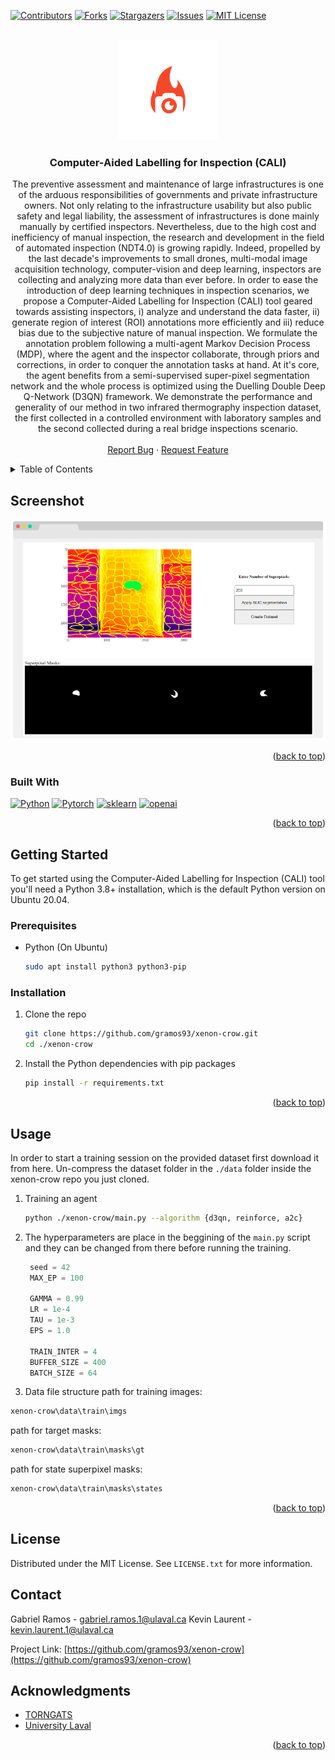 <!-- Improved compatibility of back to top link: See: https://github.com/othneildrew/Best-README-Template/pull/73 -->
<a name="readme-top"></a>
<!--
*** Thanks for checking out the Best-README-Template. If you have a suggestion
*** that would make this better, please fork the repo and create a pull request
*** or simply open an issue with the tag "enhancement".
*** Don't forget to give the project a star!
*** Thanks again! Now go create something AMAZING! :D
-->



<!-- PROJECT SHIELDS -->
<!--
*** I'm using markdown "reference style" links for readability.
*** Reference links are enclosed in brackets [ ] instead of parentheses ( ).
*** See the bottom of this document for the declaration of the reference variables
*** for contributors-url, forks-url, etc. This is an optional, concise syntax you may use.
*** https://www.markdownguide.org/basic-syntax/#reference-style-links
-->
[![Contributors][contributors-shield]][contributors-url]
[![Forks][forks-shield]][forks-url]
[![Stargazers][stars-shield]][stars-url]
[![Issues][issues-shield]][issues-url]
[![MIT License][license-shield]][license-url]
<!-- [![LinkedIn][linkedin-shield]][linkedin-url] -->



<!-- PROJECT LOGO -->
<br />
<div align="center">
  <a href="https://github.com/gramos93/xenon-crow">
    <img src="assets/logo.png" alt="Logo" width="160" height="160">
  </a>

<h3 align="center">Computer-Aided Labelling for Inspection (CALI)</h3>

  <p align="center">
    The preventive assessment and maintenance of large infrastructures is one of the arduous responsibilities of governments and private infrastructure owners. Not only relating to the infrastructure usability but also public safety and legal liability, the assessment of infrastructures is done mainly manually by certified inspectors. Nevertheless, due to the high cost and inefficiency of manual inspection, the research and development in the field of automated inspection (NDT4.0) is growing rapidly. Indeed, propelled by the last decade's improvements to small drones, multi-modal image acquisition technology, computer-vision and deep learning, inspectors are collecting and analyzing more data than ever before. In order to ease the introduction of deep learning techniques in inspection scenarios, we propose a Computer-Aided Labelling for Inspection (CALI) tool geared towards assisting inspectors, i) analyze and understand the data faster, ii) generate region of interest (ROI) annotations more efficiently and iii) reduce bias due to the subjective nature of manual inspection. We formulate the annotation problem following a multi-agent Markov Decision Process (MDP), where the agent and the inspector collaborate, through priors and corrections, in order to conquer the annotation tasks at hand. At it's core, the agent benefits from a semi-supervised super-pixel segmentation network and the whole process is optimized using the Duelling Double Deep Q-Network (D3QN) framework. We demonstrate the performance and generality of our method in two infrared thermography inspection dataset, the first collected in a controlled environment with laboratory samples and the second collected during a real bridge inspections scenario.
    <br />
    <!-- <a href="https://github.com/gramos93/xenon-crow"><strong>Explore the docs »</strong></a> -->
    <!-- <br /> -->
    <br />
    <a href="https://github.com/gramos93/xenon-crow/issues">Report Bug</a>
    ·
    <a href="https://github.com/gramos93/xenon-crow/issues">Request Feature</a>
  </p>
</div>


<!-- TABLE OF CONTENTS -->
<details>
  <summary>Table of Contents</summary>
  <ol>
    <li>
      <a href="#screenshot">Screenshot</a>
      <ul>
        <li><a href="#built-with">Built With</a></li>
      </ul>
    </li>
    <li>
      <a href="#getting-started">Getting Started</a>
      <ul>
        <li><a href="#prerequisites">Prerequisites</a></li>
        <li><a href="#installation">Installation</a></li>
      </ul>
    </li>
    <li><a href="#usage">Usage</a></li>
    <li><a href="#license">License</a></li>
    <li><a href="#contact">Contact</a></li>
    <li><a href="#acknowledgments">Acknowledgments</a></li>
  </ol>
</details>



<!-- ABOUT THE PROJECT -->
## Screenshot

[![Product Name Screen Shot][product-screenshot]](https://example.com)

<!-- Here's a blank template to get started: To avoid retyping too much info. Do a search and replace with your text editor for the following: `gramos93`, `xenon-crow`, `twitter_handle`, `linkedin_username`, `ulaval.ca`, `gabriel.ramos.1`, `Xenon-Crow`, `Automatic thermal\IR imaging labeling software. Powered by semi-supervised semantic segmantation and Deep-RL.` -->

<p align="right">(<a href="#readme-top">back to top</a>)</p>



### Built With

<!-- * [![Next][Next.js]][Next-url]
* [![React][React.js]][React-url]
* [![Vue][Vue.js]][Vue-url]
* [![Angular][Angular.io]][Angular-url]
* [![Svelte][Svelte.dev]][Svelte-url]
* [![Laravel][Laravel.com]][Laravel-url]
* [![Bootstrap][Bootstrap.com]][Bootstrap-url]
* [![JQuery][JQuery.com]][JQuery-url] -->
[![Python][python.com]][Python-url] [![Pytorch][pytorch.com]][Pytorch-url] [![sklearn][sklearn.com]][sklearn-url] [![openai][openai.com]][openai-url] 

<p align="right">(<a href="#readme-top">back to top</a>)</p>



<!-- GETTING STARTED -->
## Getting Started

To get started using the Computer-Aided Labelling for Inspection (CALI) tool you'll need a Python 3.8+ installation, which is the default Python version on Ubuntu 20.04. 

### Prerequisites

* Python (On Ubuntu)
  ```sh
  sudo apt install python3 python3-pip
  ```

### Installation

1. Clone the repo
   ```sh
   git clone https://github.com/gramos93/xenon-crow.git
   cd ./xenon-crow
   ```
2. Install the Python dependencies with pip packages
   ```sh
   pip install -r requirements.txt
   ```

<p align="right">(<a href="#readme-top">back to top</a>)</p>


<!-- USAGE EXAMPLES -->
## Usage

In order to start a training session on the provided dataset first download it from here. Un-compress the dataset folder in the `./data` folder inside the xenon-crow repo you just cloned.

1. Training an agent
   ```sh
   python ./xenon-crow/main.py --algorithm {d3qn, reinforce, a2c}
   ```
2. The hyperparameters are place in the beggining of the `main.py` script and they can be changed from there before running the training.
   ```python
    seed = 42
    MAX_EP = 100

    GAMMA = 0.99
    LR = 1e-4
    TAU = 1e-3
    EPS = 1.0

    TRAIN_INTER = 4
    BUFFER_SIZE = 400
    BATCH_SIZE = 64
   ```
 3. Data file structure
   path for training images: 
   ```sh
   xenon-crow\data\train\imgs
   ```
   path for target masks: 
   ```sh
   xenon-crow\data\train\masks\gt
   ```
   path for state superpixel masks:
   ```sh
   xenon-crow\data\train\masks\states
   ```

<p align="right">(<a href="#readme-top">back to top</a>)</p>



<!-- ROADMAP -->
<!-- ## Roadmap

- [ ] Feature 1
- [ ] Feature 2
- [ ] Feature 3
    - [ ] Nested Feature

See the [open issues](https://github.com/gramos93/xenon-crow/issues) for a full list of proposed features (and known issues).

<p align="right">(<a href="#readme-top">back to top</a>)</p> -->



<!-- CONTRIBUTING -->
<!-- ## Contributing

Contributions are what make the open source community such an amazing place to learn, inspire, and create. Any contributions you make are **greatly appreciated**.

If you have a suggestion that would make this better, please fork the repo and create a pull request. You can also simply open an issue with the tag "enhancement".
Don't forget to give the project a star! Thanks again!

1. Fork the Project
2. Create your Feature Branch (`git checkout -b feature/AmazingFeature`)
3. Commit your Changes (`git commit -m 'Add some AmazingFeature'`)
4. Push to the Branch (`git push origin feature/AmazingFeature`)
5. Open a Pull Request

<p align="right">(<a href="#readme-top">back to top</a>)</p> -->



<!-- LICENSE -->
## License

Distributed under the MIT License. See `LICENSE.txt` for more information.

<!-- CONTACT -->
## Contact

Gabriel Ramos - gabriel.ramos.1@ulaval.ca
Kevin Laurent - kevin.laurent.1@ulaval.ca

Project Link: [https://github.com/gramos93/xenon-crow](https://github.com/gramos93/xenon-crow)


<!-- ACKNOWLEDGMENTS -->
## Acknowledgments

* [TORNGATS](https://torngats.ca)
* [University Laval](https://ulaval.ca/en)

<p align="right">(<a href="#readme-top">back to top</a>)</p>



<!-- MARKDOWN LINKS & IMAGES -->
<!-- https://www.markdownguide.org/basic-syntax/#reference-style-links -->
[contributors-shield]: https://img.shields.io/github/contributors/gramos93/xenon-crow.svg?style=for-the-badge
[contributors-url]: https://github.com/gramos93/xenon-crow/graphs/contributors
[forks-shield]: https://img.shields.io/github/forks/gramos93/xenon-crow.svg?style=for-the-badge
[forks-url]: https://github.com/gramos93/xenon-crow/network/members
[stars-shield]: https://img.shields.io/github/stars/gramos93/xenon-crow.svg?style=for-the-badge
[stars-url]: https://github.com/gramos93/xenon-crow/stargazers
[issues-shield]: https://img.shields.io/github/issues/gramos93/xenon-crow.svg?style=for-the-badge
[issues-url]: https://github.com/gramos93/xenon-crow/issues
[license-shield]: https://img.shields.io/github/license/gramos93/xenon-crow.svg?style=for-the-badge
[license-url]: https://github.com/gramos93/xenon-crow/blob/master/LICENSE.txt
[linkedin-shield]: https://img.shields.io/badge/-LinkedIn-black.svg?style=for-the-badge&logo=linkedin&colorB=555
[linkedin-url]: https://linkedin.com/in/linkedin_username
[product-screenshot]: assets/screenshot.png
[Next.js]: https://img.shields.io/badge/next.js-000000?style=for-the-badge&logo=nextdotjs&logoColor=white
[Next-url]: https://nextjs.org/
[React.js]: https://img.shields.io/badge/React-20232A?style=for-the-badge&logo=react&logoColor=61DAFB
[React-url]: https://reactjs.org/
[Vue.js]: https://img.shields.io/badge/Vue.js-35495E?style=for-the-badge&logo=vuedotjs&logoColor=4FC08D
[Vue-url]: https://vuejs.org/
[Angular.io]: https://img.shields.io/badge/Angular-DD0031?style=for-the-badge&logo=angular&logoColor=white
[Angular-url]: https://angular.io/
[Svelte.dev]: https://img.shields.io/badge/Svelte-4A4A55?style=for-the-badge&logo=svelte&logoColor=FF3E00
[Svelte-url]: https://svelte.dev/
[Laravel.com]: https://img.shields.io/badge/Laravel-FF2D20?style=for-the-badge&logo=laravel&logoColor=white
[Laravel-url]: https://laravel.com
[Bootstrap.com]: https://img.shields.io/badge/Bootstrap-563D7C?style=for-the-badge&logo=bootstrap&logoColor=white
[Bootstrap-url]: https://getbootstrap.com
[JQuery.com]: https://img.shields.io/badge/jQuery-0769AD?style=for-the-badge&logo=jquery&logoColor=white
[JQuery-url]: https://jquery.com 
[Python.com]: https://img.shields.io/badge/python-0769AD?style=for-the-badge&logo=python&logoColor=yellow
[Python-url]: https://python.com
[Pytorch.com]: https://img.shields.io/badge/pytorch-0769AD?style=for-the-badge&logo=pytorch&logoColor=red
[Pytorch-url]: https://pytorch.com
[sklearn.com]: https://img.shields.io/badge/sklearn-0769AD?style=for-the-badge&logo=scikit-learn&logoColor=white
[sklearn-url]: https://scikit-learn.org
[openai.com]: https://img.shields.io/badge/openai-0769AD?style=for-the-badge&logo=openai&logoColor=black
[openai-url]: https://openai.com
